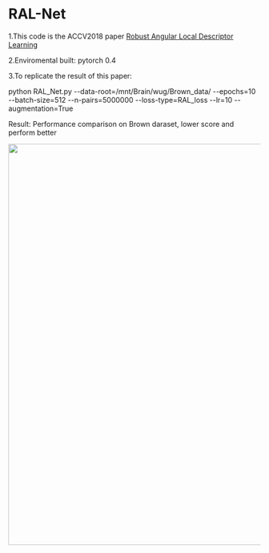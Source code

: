 # RAL-Net

1.This code is the ACCV2018 paper [Robust Angular Local Descriptor Learning](http://igm.univ-mlv.fr/~cwang/papers/ACCV2018_DescriptorLearning.pdf)

2.Enviromental built: pytorch 0.4

3.To replicate the result of this paper:

python RAL_Net.py --data-root=/mnt/Brain/wug/Brown_data/ --epochs=10 --batch-size=512 --n-pairs=5000000 --loss-type=RAL_loss --lr=10 --augmentation=True

Result:
Performance comparison on Brown daraset, lower score and perform better

<img src="https://github.com/xuyanwu/RAL-Net/blob/master/Result/BROWN.PNG" width="800">
